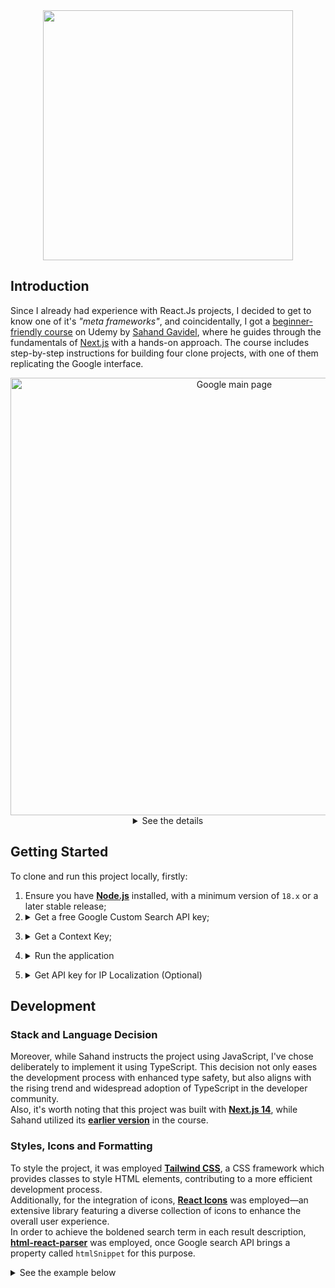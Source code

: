 <div align="center">
  <img src="https://github.com/JOAO-LEE/google_clone/assets/100000031/66ae2a56-d8b0-48b5-846b-c61fd5af12d4" width="400px"> 
</div>

## Introduction
Since I already had experience with React.Js projects, I decided to get to know one of it's *"meta frameworks"*, and coincidentally, I got a [beginner-friendly course](https://www.udemy.com/course/react-js-tutorial/) on Udemy by [Sahand Gavidel](https://www.sahandghavidel.com/), where he guides through the fundamentals of [Next.js](https://nextjs.org/) with a hands-on approach. The course includes step-by-step instructions for building four clone projects, with one of them replicating the Google interface.

<div align="center">
  <div>
    <img src="https://github.com/JOAO-LEE/google_clone/assets/100000031/8feed7da-b0ee-4a97-ae1b-83526c0dcb28" width="700px" alt="Google main page" title="Google main page" />
  </div>
</div>
<div align="center">
  <details>
    <summary>See the details</summary>
      <div display="flex">
        <img src="https://github.com/JOAO-LEE/google_clone/assets/100000031/a75fcbb9-3fcb-4c56-b58b-d40795ec3b5e" width="375" alt="Google web search loading"  title="Google web search loading"/>
        <img src="https://github.com/JOAO-LEE/google_clone/assets/100000031/06541afc-6e5c-43cd-9e83-0c8c8af2801a" width="375" alt="Google image search loading"  title="Google image search loading"/>
        <img src="https://github.com/JOAO-LEE/google_clone/assets/100000031/066ec785-116b-40c2-91f7-706549f72cc5" width="375" alt="Google web search results"  title="Google web search results"/>
        <img src="https://github.com/JOAO-LEE/google_clone/assets/100000031/0588eda1-5b6f-434c-ba64-bb6186fe3860" width="375" alt="Google image searc results"  title="Google image search results"/>
        <p align="start">⚠ It's important to state that some functionalities such as <em>"Sign in"</em>, <em>"Microphone input"</em> and <em>"Settings"</em> were not implemented for now, since this application focus on its search functionality. However, I intend to implement some other functionalities.</p>
      </div>
  </details>
</div>

## Getting Started
To clone and run this project locally, firstly: 

1. Ensure you have [**Node.js**](https://nodejs.org/en) installed, with a minimum version of `18.x` or a later stable release;
2. <details>
    <summary>Get a free Google Custom Search API key;</summary>
    <p>In order to identify your application client, you will:</p>
    <ul>
      <li>
        need an <b><a href="https://developers.google.com/custom-search/v1/using_rest?hl=en">API key</a></b> to receive data. This requires a Google account;
         <figure>
          <img src="https://github.com/JOAO-LEE/google_clone/assets/100000031/8bbf817c-b077-4a0a-9445-7a8e64ce21ef" alt="API key page screenshot" title="API key page screenshot">
          <figcaption>https://developers.google.com/custom-search/v1/using_rest?hl=en</figcaption>
        </figure>
      </li>
      <li>Create an <code>.env</code> file in the root of the project and assign your API key value to the corresponding environment variable;<br>
        You can name it however you would like.<br>
        <pre>
          GOOGLE_API_KEY = # paste your Google Search API key here
        </pre>
      </li>
    </ul>
</details>

3.  <details>
      <summary>Get a Context Key;</summary>
      <p>You will need to set up a <b>Programming Search Engine</b>. This means you will have to: 
      <ul>
        <li>
          <b><a href="https://programmablesearchengine.google.com/controlpanel/create?hl=en">Create a project</a></b> - choose to search the entire web;<br>
        <figure>
         <img src="https://github.com/JOAO-LEE/google_clone/assets/100000031/103f8f8b-8d02-45d8-b229-9a2e60eb7082" alt="Context key page screenshot" title="Context key page screenshot">
            <figcaption>https://programmablesearchengine.google.com/controlpanel/create?hl=en</figcaption>
        </figure>
        </li>
        <li>In your <code>.env</code> file, assign your context key value to the corresponding environment variable;<br>
           You can name it however you would like.<br>
          <pre>
            CONTEXT_KEY = # paste your Context key here
          </pre>
        </li>
      </ul>
</details>

4. <details>
    <summary>Run the application</summary>
    <p>In root folder, run the command:</p>
    <pre>
      npm run dev
      # or
      yarn dev
      # or
      pnpm dev
      # or
      bun run dev
    </pre>
    <p>Open <a href="http://localhost:3000">http://localhost:3000</a> with your browser to see the result.</p>
  </details>
  
 5. <details>
      <summary>Get API key for IP Localization (Optional)</summary>
      <p>This clone gets the user IP address using just like Google and its sets the user's country in the footer. By default, it shows "United States".<br>
      Sahand uses the free package of <b><a href="https://extreme-ip-lookup.com/">eXTReMe</a></b> Geolocation. However, somehow it's not possible to create an account with a Gmail or Hotmail address.<br>
      I could get the same result using <b><a href="https://ipgeolocation.io/">ipgeolocation</a></b>.</p>    
      <ul>
        <li>Create an account;</li>
        <li>Once you've signed up/logged in, click on <b>"Dashboard"</b></li>
        <li>Generate your API Key and copy it</li>
        <li>In your <code>.env</code> file, assign your ipgeolocation API key value to the corresponding environment variable;<br>
           You can still name it however you would like, but since this component is rendered client side, the environment variable requires the <code>NEXT_PUBLIC_</code> prefix.
          <pre>
            NEXT_PUBLIC_IP_API_KEY = # past you ipgeolocation key here
          </pre>
        </li>
      </ul>
  </details> 

## Development
### Stack and Language Decision
Moreover, while Sahand instructs the project using JavaScript, I've chose deliberately to implement it using TypeScript. This decision not only eases the development process with enhanced type safety, but also aligns with the rising trend and widespread adoption of TypeScript in the developer community. \
Also, it's worth noting that this project was built with [**Next.js 14**](https://nextjs.org/blog/next-14), while Sahand utilized its [**earlier version**](https://nextjs.org/blog/next-13) in the course.
### Styles, Icons and Formatting
To style the project, it was employed [**Tailwind CSS**](https://tailwindcss.com/), a CSS framework which provides classes to style HTML elements, contributing to a more efficient development process. \
Additionally, for the integration of icons, [**React Icons**](https://react-icons.github.io/react-icons/) was employed—an extensive library featuring a diverse collection of icons to enhance the overall user experience. \
In order to achieve the boldened search term in each result description, [**html-react-parser**](https://www.npmjs.com/package/html-react-parser) was employed, once Google search API brings a property called `htmlSnippet` for this purpose. 

<details>
  <summary>See the example below</summary>
  <div align="center">
  <img src="https://github.com/JOAO-LEE/google_clone/assets/100000031/c9b31942-fa9d-4030-af9a-9bf35dc186c1" width="100%" alt="Google API result showing htmlSnippet property" title="Google search result showing htmlSnippet property">
  <img src="https://github.com/JOAO-LEE/google_clone/assets/100000031/734880f0-585a-4348-9eae-2e9600c10fb0" width="500px" alt="Search term boldened" title="Search term boldened">
</div>
</details>
